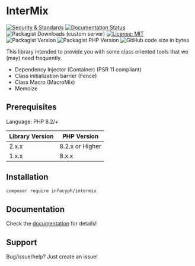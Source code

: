 # InterMix

[![Security & Standards](https://github.com/infocyph/InterMix/actions/workflows/build.yml/badge.svg)](https://github.com/infocyph/InterMix/actions/workflows/build.yml)
[![Documentation Status](https://readthedocs.org/projects/intermix/badge/?version=latest)](https://intermix.readthedocs.io/en/latest/?badge=latest)
![Packagist Downloads (custom server)](https://img.shields.io/packagist/dt/infocyph/intermix?color=green&link=https%3A%2F%2Fpackagist.org%2Fpackages%2Finfocyph%2Fintermix)
[![License: MIT](https://img.shields.io/badge/License-MIT-green.svg)](https://opensource.org/licenses/MIT)
![Packagist Version](https://img.shields.io/packagist/v/infocyph/intermix)
![Packagist PHP Version](https://img.shields.io/packagist/dependency-v/infocyph/intermix/php)
![GitHub code size in bytes](https://img.shields.io/github/languages/code-size/infocyph/intermix)

This library intended to provide you with some class oriented tools that we (may) need frequently.

* Dependency Injector (Container) (PSR 11 compliant)
* Class initialization barrier (Fence)
* Class Macro (MacroMix)
* Memoize

## Prerequisites

Language: PHP 8.2/+

| Library Version | PHP Version     |
|-----------------|-----------------|
| 2.x.x           | 8.2.x or Higher |
| 1.x.x           | 8.x.x           |

## Installation

```bash
composer require infocyph/intermix
```

## Documentation

Check the [documentation](https://intermix.readthedocs.io) for details! 

## Support

Bug/issue/help? Just create an issue!
